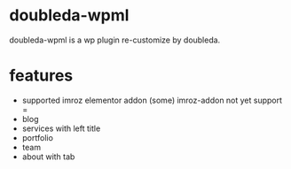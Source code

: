 doubleda-wpml
=
doubleda-wpml is a wp plugin re-customize by doubleda. 

features
=
- supported imroz elementor addon (some)
imroz-addon not yet support
=
- blog
- services with left title
- portfolio
- team
- about with tab
